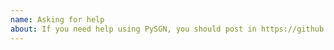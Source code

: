 ```yaml
---
name: Asking for help
about: If you need help using PySGN, you should post in https://github.com/wang-boyu/pysgn/discussions
---
```


<!--
    ATTENTION: Don't raise an issue here!
    If you need help, ask in https://github.com/wang-boyu/pysgn/discussions
-->